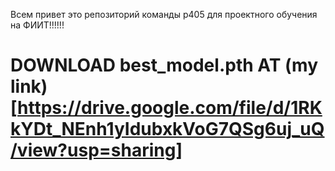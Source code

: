 Всем привет это репозиторий команды p405 для проектного обучения на ФИИТ!!!!!!


# DOWNLOAD best_model.pth AT (my link)[https://drive.google.com/file/d/1RKkYDt_NEnh1yIdubxkVoG7QSg6uj_uQ/view?usp=sharing] 
